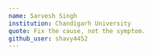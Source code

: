 ```yaml
---
name: Sarvesh Singh
institution: Chandigarh University
quote: Fix the cause, not the symptom.
github_user: shavy4452
---
```

